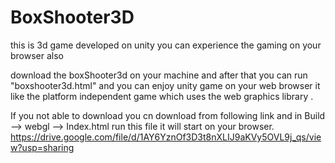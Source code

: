 # BoxShooter3D
this is 3d game developed on unity  you can experience the gaming on your browser also

download the boxShooter3d on your machine 
and after that you can run "boxshooter3d.html" and you can enjoy unity game on your web browser 
it like the platform independent game which uses the web graphics library .


If you not able to download you cn download from following link and in Build --> webgl --> Index.html   run this file it will start on your browser.
https://drive.google.com/file/d/1AY6YznOf3D3t8nXLIJ9aKVy5OVL9j_qs/view?usp=sharing

